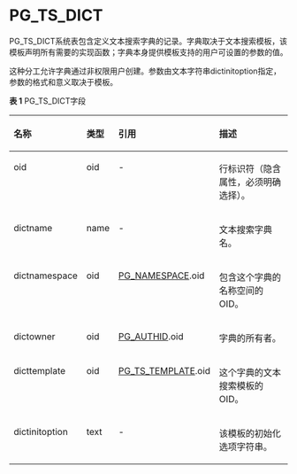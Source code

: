 # PG\_TS\_DICT<a name="ZH-CN_TOPIC_0289900084"></a>

PG\_TS\_DICT系统表包含定义文本搜索字典的记录。字典取决于文本搜索模板，该模板声明所有需要的实现函数；字典本身提供模板支持的用户可设置的参数的值。

这种分工允许字典通过非权限用户创建。参数由文本字符串dictinitoption指定，参数的格式和意义取决于模板。

**表 1**  PG\_TS\_DICT字段

<a name="zh-cn_topic_0283137341_zh-cn_topic_0237122324_zh-cn_topic_0059779137_t5f48e06bf761490c80af5670e8a26873"></a>
<table><thead align="left"><tr id="zh-cn_topic_0283137341_zh-cn_topic_0237122324_zh-cn_topic_0059779137_r81151b0eeacc4c88bc783a0445a11045"><th class="cellrowborder" valign="top" width="25.000000000000007%" id="mcps1.2.5.1.1"><p id="zh-cn_topic_0283137341_zh-cn_topic_0237122324_zh-cn_topic_0059779137_a073d666eb1d7486b84251359d1f52865"><a name="zh-cn_topic_0283137341_zh-cn_topic_0237122324_zh-cn_topic_0059779137_a073d666eb1d7486b84251359d1f52865"></a><a name="zh-cn_topic_0283137341_zh-cn_topic_0237122324_zh-cn_topic_0059779137_a073d666eb1d7486b84251359d1f52865"></a>名称</p>
</th>
<th class="cellrowborder" valign="top" width="9.590000000000002%" id="mcps1.2.5.1.2"><p id="zh-cn_topic_0283137341_zh-cn_topic_0237122324_zh-cn_topic_0059779137_a3479b0a452954bffb0d6c029185b9292"><a name="zh-cn_topic_0283137341_zh-cn_topic_0237122324_zh-cn_topic_0059779137_a3479b0a452954bffb0d6c029185b9292"></a><a name="zh-cn_topic_0283137341_zh-cn_topic_0237122324_zh-cn_topic_0059779137_a3479b0a452954bffb0d6c029185b9292"></a>类型</p>
</th>
<th class="cellrowborder" valign="top" width="31.010000000000005%" id="mcps1.2.5.1.3"><p id="zh-cn_topic_0283137341_zh-cn_topic_0237122324_zh-cn_topic_0059779137_a089b5c5bc1cc4e65ba6a383b6f8b0d95"><a name="zh-cn_topic_0283137341_zh-cn_topic_0237122324_zh-cn_topic_0059779137_a089b5c5bc1cc4e65ba6a383b6f8b0d95"></a><a name="zh-cn_topic_0283137341_zh-cn_topic_0237122324_zh-cn_topic_0059779137_a089b5c5bc1cc4e65ba6a383b6f8b0d95"></a>引用</p>
</th>
<th class="cellrowborder" valign="top" width="34.400000000000006%" id="mcps1.2.5.1.4"><p id="zh-cn_topic_0283137341_zh-cn_topic_0237122324_zh-cn_topic_0059779137_a9d06a2cf4c1d45dd993bada298467bba"><a name="zh-cn_topic_0283137341_zh-cn_topic_0237122324_zh-cn_topic_0059779137_a9d06a2cf4c1d45dd993bada298467bba"></a><a name="zh-cn_topic_0283137341_zh-cn_topic_0237122324_zh-cn_topic_0059779137_a9d06a2cf4c1d45dd993bada298467bba"></a>描述</p>
</th>
</tr>
</thead>
<tbody><tr id="zh-cn_topic_0283137341_zh-cn_topic_0237122324_zh-cn_topic_0059779137_rff63e5e4abf5472ca59dd39659d9fb4d"><td class="cellrowborder" valign="top" width="25.000000000000007%" headers="mcps1.2.5.1.1 "><p id="zh-cn_topic_0283137341_zh-cn_topic_0237122324_zh-cn_topic_0059779137_a949f9b88fe3b45068470c6873aafcb19"><a name="zh-cn_topic_0283137341_zh-cn_topic_0237122324_zh-cn_topic_0059779137_a949f9b88fe3b45068470c6873aafcb19"></a><a name="zh-cn_topic_0283137341_zh-cn_topic_0237122324_zh-cn_topic_0059779137_a949f9b88fe3b45068470c6873aafcb19"></a>oid</p>
</td>
<td class="cellrowborder" valign="top" width="9.590000000000002%" headers="mcps1.2.5.1.2 "><p id="zh-cn_topic_0283137341_zh-cn_topic_0237122324_zh-cn_topic_0059779137_ace410bbc8e274764a0b213aac1ad03d8"><a name="zh-cn_topic_0283137341_zh-cn_topic_0237122324_zh-cn_topic_0059779137_ace410bbc8e274764a0b213aac1ad03d8"></a><a name="zh-cn_topic_0283137341_zh-cn_topic_0237122324_zh-cn_topic_0059779137_ace410bbc8e274764a0b213aac1ad03d8"></a>oid</p>
</td>
<td class="cellrowborder" valign="top" width="31.010000000000005%" headers="mcps1.2.5.1.3 "><p id="zh-cn_topic_0283137341_zh-cn_topic_0237122324_zh-cn_topic_0059779137_ae77c5c2438c04d4cba49ac9efa6ce1eb"><a name="zh-cn_topic_0283137341_zh-cn_topic_0237122324_zh-cn_topic_0059779137_ae77c5c2438c04d4cba49ac9efa6ce1eb"></a><a name="zh-cn_topic_0283137341_zh-cn_topic_0237122324_zh-cn_topic_0059779137_ae77c5c2438c04d4cba49ac9efa6ce1eb"></a>-</p>
</td>
<td class="cellrowborder" valign="top" width="34.400000000000006%" headers="mcps1.2.5.1.4 "><p id="zh-cn_topic_0283137341_zh-cn_topic_0237122324_zh-cn_topic_0059779137_a87b3bd40f5ff41d8b6ad801f668bfeaa"><a name="zh-cn_topic_0283137341_zh-cn_topic_0237122324_zh-cn_topic_0059779137_a87b3bd40f5ff41d8b6ad801f668bfeaa"></a><a name="zh-cn_topic_0283137341_zh-cn_topic_0237122324_zh-cn_topic_0059779137_a87b3bd40f5ff41d8b6ad801f668bfeaa"></a>行标识符（隐含属性，必须明确选择）。</p>
</td>
</tr>
<tr id="zh-cn_topic_0283137341_zh-cn_topic_0237122324_zh-cn_topic_0059779137_r3c9020cde8084871ae5b2156cb00a01a"><td class="cellrowborder" valign="top" width="25.000000000000007%" headers="mcps1.2.5.1.1 "><p id="zh-cn_topic_0283137341_zh-cn_topic_0237122324_zh-cn_topic_0059779137_aa565fe4cd537488aacc673cb6a261af6"><a name="zh-cn_topic_0283137341_zh-cn_topic_0237122324_zh-cn_topic_0059779137_aa565fe4cd537488aacc673cb6a261af6"></a><a name="zh-cn_topic_0283137341_zh-cn_topic_0237122324_zh-cn_topic_0059779137_aa565fe4cd537488aacc673cb6a261af6"></a>dictname</p>
</td>
<td class="cellrowborder" valign="top" width="9.590000000000002%" headers="mcps1.2.5.1.2 "><p id="zh-cn_topic_0283137341_zh-cn_topic_0237122324_zh-cn_topic_0059779137_a4f1fbec574c9489e9bab67d1ac1bca7f"><a name="zh-cn_topic_0283137341_zh-cn_topic_0237122324_zh-cn_topic_0059779137_a4f1fbec574c9489e9bab67d1ac1bca7f"></a><a name="zh-cn_topic_0283137341_zh-cn_topic_0237122324_zh-cn_topic_0059779137_a4f1fbec574c9489e9bab67d1ac1bca7f"></a>name</p>
</td>
<td class="cellrowborder" valign="top" width="31.010000000000005%" headers="mcps1.2.5.1.3 "><p id="zh-cn_topic_0283137341_zh-cn_topic_0237122324_zh-cn_topic_0059779137_a972e4b75cb434d7bb085d99d1e35e3d5"><a name="zh-cn_topic_0283137341_zh-cn_topic_0237122324_zh-cn_topic_0059779137_a972e4b75cb434d7bb085d99d1e35e3d5"></a><a name="zh-cn_topic_0283137341_zh-cn_topic_0237122324_zh-cn_topic_0059779137_a972e4b75cb434d7bb085d99d1e35e3d5"></a>-</p>
</td>
<td class="cellrowborder" valign="top" width="34.400000000000006%" headers="mcps1.2.5.1.4 "><p id="zh-cn_topic_0283137341_zh-cn_topic_0237122324_zh-cn_topic_0059779137_ad8158cb271844b878b043b5a8266f697"><a name="zh-cn_topic_0283137341_zh-cn_topic_0237122324_zh-cn_topic_0059779137_ad8158cb271844b878b043b5a8266f697"></a><a name="zh-cn_topic_0283137341_zh-cn_topic_0237122324_zh-cn_topic_0059779137_ad8158cb271844b878b043b5a8266f697"></a>文本搜索字典名。</p>
</td>
</tr>
<tr id="zh-cn_topic_0283137341_zh-cn_topic_0237122324_zh-cn_topic_0059779137_r1dc641f52e57474da5463d87752ebe60"><td class="cellrowborder" valign="top" width="25.000000000000007%" headers="mcps1.2.5.1.1 "><p id="zh-cn_topic_0283137341_zh-cn_topic_0237122324_zh-cn_topic_0059779137_addad47ac9c3d42598bb70650634d9a78"><a name="zh-cn_topic_0283137341_zh-cn_topic_0237122324_zh-cn_topic_0059779137_addad47ac9c3d42598bb70650634d9a78"></a><a name="zh-cn_topic_0283137341_zh-cn_topic_0237122324_zh-cn_topic_0059779137_addad47ac9c3d42598bb70650634d9a78"></a>dictnamespace</p>
</td>
<td class="cellrowborder" valign="top" width="9.590000000000002%" headers="mcps1.2.5.1.2 "><p id="zh-cn_topic_0283137341_zh-cn_topic_0237122324_zh-cn_topic_0059779137_aff4e74040bd643f5913032be44b53607"><a name="zh-cn_topic_0283137341_zh-cn_topic_0237122324_zh-cn_topic_0059779137_aff4e74040bd643f5913032be44b53607"></a><a name="zh-cn_topic_0283137341_zh-cn_topic_0237122324_zh-cn_topic_0059779137_aff4e74040bd643f5913032be44b53607"></a>oid</p>
</td>
<td class="cellrowborder" valign="top" width="31.010000000000005%" headers="mcps1.2.5.1.3 "><p id="zh-cn_topic_0283137341_zh-cn_topic_0237122324_zh-cn_topic_0059779137_ae53cd323dd2a450d9f8494d2b432adb5"><a name="zh-cn_topic_0283137341_zh-cn_topic_0237122324_zh-cn_topic_0059779137_ae53cd323dd2a450d9f8494d2b432adb5"></a><a name="zh-cn_topic_0283137341_zh-cn_topic_0237122324_zh-cn_topic_0059779137_ae53cd323dd2a450d9f8494d2b432adb5"></a><a href="PG_NAMESPACE.md">PG_NAMESPACE</a>.oid</p>
</td>
<td class="cellrowborder" valign="top" width="34.400000000000006%" headers="mcps1.2.5.1.4 "><p id="zh-cn_topic_0283137341_zh-cn_topic_0237122324_zh-cn_topic_0059779137_a1e8e7dffef6946559fb83a81464c5cde"><a name="zh-cn_topic_0283137341_zh-cn_topic_0237122324_zh-cn_topic_0059779137_a1e8e7dffef6946559fb83a81464c5cde"></a><a name="zh-cn_topic_0283137341_zh-cn_topic_0237122324_zh-cn_topic_0059779137_a1e8e7dffef6946559fb83a81464c5cde"></a>包含这个字典的名称空间的OID。</p>
</td>
</tr>
<tr id="zh-cn_topic_0283137341_zh-cn_topic_0237122324_zh-cn_topic_0059779137_rd32a57dc5605475da409495612ebf9af"><td class="cellrowborder" valign="top" width="25.000000000000007%" headers="mcps1.2.5.1.1 "><p id="zh-cn_topic_0283137341_zh-cn_topic_0237122324_zh-cn_topic_0059779137_a7cea14d6b6754c8090ec99561ef916f8"><a name="zh-cn_topic_0283137341_zh-cn_topic_0237122324_zh-cn_topic_0059779137_a7cea14d6b6754c8090ec99561ef916f8"></a><a name="zh-cn_topic_0283137341_zh-cn_topic_0237122324_zh-cn_topic_0059779137_a7cea14d6b6754c8090ec99561ef916f8"></a>dictowner</p>
</td>
<td class="cellrowborder" valign="top" width="9.590000000000002%" headers="mcps1.2.5.1.2 "><p id="zh-cn_topic_0283137341_zh-cn_topic_0237122324_zh-cn_topic_0059779137_a12a9c931265648049cdd576751cbcbdc"><a name="zh-cn_topic_0283137341_zh-cn_topic_0237122324_zh-cn_topic_0059779137_a12a9c931265648049cdd576751cbcbdc"></a><a name="zh-cn_topic_0283137341_zh-cn_topic_0237122324_zh-cn_topic_0059779137_a12a9c931265648049cdd576751cbcbdc"></a>oid</p>
</td>
<td class="cellrowborder" valign="top" width="31.010000000000005%" headers="mcps1.2.5.1.3 "><p id="zh-cn_topic_0283137341_zh-cn_topic_0237122324_zh-cn_topic_0059779137_ae7e64cc1b3fb4f42b1ec60b7d978063f"><a name="zh-cn_topic_0283137341_zh-cn_topic_0237122324_zh-cn_topic_0059779137_ae7e64cc1b3fb4f42b1ec60b7d978063f"></a><a name="zh-cn_topic_0283137341_zh-cn_topic_0237122324_zh-cn_topic_0059779137_ae7e64cc1b3fb4f42b1ec60b7d978063f"></a><a href="PG_AUTHID.md">PG_AUTHID</a>.oid</p>
</td>
<td class="cellrowborder" valign="top" width="34.400000000000006%" headers="mcps1.2.5.1.4 "><p id="zh-cn_topic_0283137341_zh-cn_topic_0237122324_zh-cn_topic_0059779137_af0efdae25ca8498d906ce6340e878752"><a name="zh-cn_topic_0283137341_zh-cn_topic_0237122324_zh-cn_topic_0059779137_af0efdae25ca8498d906ce6340e878752"></a><a name="zh-cn_topic_0283137341_zh-cn_topic_0237122324_zh-cn_topic_0059779137_af0efdae25ca8498d906ce6340e878752"></a>字典的所有者。</p>
</td>
</tr>
<tr id="zh-cn_topic_0283137341_zh-cn_topic_0237122324_zh-cn_topic_0059779137_rcf0ea96019da4295bfaed83cffed0f37"><td class="cellrowborder" valign="top" width="25.000000000000007%" headers="mcps1.2.5.1.1 "><p id="zh-cn_topic_0283137341_zh-cn_topic_0237122324_zh-cn_topic_0059779137_ab4ef3cb7a68d40eb8eda240aec8d7e21"><a name="zh-cn_topic_0283137341_zh-cn_topic_0237122324_zh-cn_topic_0059779137_ab4ef3cb7a68d40eb8eda240aec8d7e21"></a><a name="zh-cn_topic_0283137341_zh-cn_topic_0237122324_zh-cn_topic_0059779137_ab4ef3cb7a68d40eb8eda240aec8d7e21"></a>dicttemplate</p>
</td>
<td class="cellrowborder" valign="top" width="9.590000000000002%" headers="mcps1.2.5.1.2 "><p id="zh-cn_topic_0283137341_zh-cn_topic_0237122324_zh-cn_topic_0059779137_a52c0690d49d245fba2b7f9bf0de2eb58"><a name="zh-cn_topic_0283137341_zh-cn_topic_0237122324_zh-cn_topic_0059779137_a52c0690d49d245fba2b7f9bf0de2eb58"></a><a name="zh-cn_topic_0283137341_zh-cn_topic_0237122324_zh-cn_topic_0059779137_a52c0690d49d245fba2b7f9bf0de2eb58"></a>oid</p>
</td>
<td class="cellrowborder" valign="top" width="31.010000000000005%" headers="mcps1.2.5.1.3 "><p id="zh-cn_topic_0283137341_zh-cn_topic_0237122324_zh-cn_topic_0059779137_a0883ac0e6ed44d67b7efa74c3ece53c2"><a name="zh-cn_topic_0283137341_zh-cn_topic_0237122324_zh-cn_topic_0059779137_a0883ac0e6ed44d67b7efa74c3ece53c2"></a><a name="zh-cn_topic_0283137341_zh-cn_topic_0237122324_zh-cn_topic_0059779137_a0883ac0e6ed44d67b7efa74c3ece53c2"></a><a href="PG_TS_TEMPLATE.md">PG_TS_TEMPLATE</a>.oid</p>
</td>
<td class="cellrowborder" valign="top" width="34.400000000000006%" headers="mcps1.2.5.1.4 "><p id="zh-cn_topic_0283137341_zh-cn_topic_0237122324_zh-cn_topic_0059779137_a60ad00767cdc4c31b1d7c1932db041f8"><a name="zh-cn_topic_0283137341_zh-cn_topic_0237122324_zh-cn_topic_0059779137_a60ad00767cdc4c31b1d7c1932db041f8"></a><a name="zh-cn_topic_0283137341_zh-cn_topic_0237122324_zh-cn_topic_0059779137_a60ad00767cdc4c31b1d7c1932db041f8"></a>这个字典的文本搜索模板的OID。</p>
</td>
</tr>
<tr id="zh-cn_topic_0283137341_zh-cn_topic_0237122324_zh-cn_topic_0059779137_ra6f1db3eda2c494a85b2e173a4617fdf"><td class="cellrowborder" valign="top" width="25.000000000000007%" headers="mcps1.2.5.1.1 "><p id="zh-cn_topic_0283137341_zh-cn_topic_0237122324_zh-cn_topic_0059779137_a4588008573d54d48907515f2bc204d73"><a name="zh-cn_topic_0283137341_zh-cn_topic_0237122324_zh-cn_topic_0059779137_a4588008573d54d48907515f2bc204d73"></a><a name="zh-cn_topic_0283137341_zh-cn_topic_0237122324_zh-cn_topic_0059779137_a4588008573d54d48907515f2bc204d73"></a>dictinitoption</p>
</td>
<td class="cellrowborder" valign="top" width="9.590000000000002%" headers="mcps1.2.5.1.2 "><p id="zh-cn_topic_0283137341_zh-cn_topic_0237122324_zh-cn_topic_0059779137_a0dc0be195c9d4eae8640d9ab15a5d1e0"><a name="zh-cn_topic_0283137341_zh-cn_topic_0237122324_zh-cn_topic_0059779137_a0dc0be195c9d4eae8640d9ab15a5d1e0"></a><a name="zh-cn_topic_0283137341_zh-cn_topic_0237122324_zh-cn_topic_0059779137_a0dc0be195c9d4eae8640d9ab15a5d1e0"></a>text</p>
</td>
<td class="cellrowborder" valign="top" width="31.010000000000005%" headers="mcps1.2.5.1.3 "><p id="zh-cn_topic_0283137341_zh-cn_topic_0237122324_zh-cn_topic_0059779137_a022fc927f22541f1a3fddce4ad0aab4c"><a name="zh-cn_topic_0283137341_zh-cn_topic_0237122324_zh-cn_topic_0059779137_a022fc927f22541f1a3fddce4ad0aab4c"></a><a name="zh-cn_topic_0283137341_zh-cn_topic_0237122324_zh-cn_topic_0059779137_a022fc927f22541f1a3fddce4ad0aab4c"></a>-</p>
</td>
<td class="cellrowborder" valign="top" width="34.400000000000006%" headers="mcps1.2.5.1.4 "><p id="zh-cn_topic_0283137341_zh-cn_topic_0237122324_zh-cn_topic_0059779137_a6cc9a1545e6b44b0b959cb9267a7537e"><a name="zh-cn_topic_0283137341_zh-cn_topic_0237122324_zh-cn_topic_0059779137_a6cc9a1545e6b44b0b959cb9267a7537e"></a><a name="zh-cn_topic_0283137341_zh-cn_topic_0237122324_zh-cn_topic_0059779137_a6cc9a1545e6b44b0b959cb9267a7537e"></a>该模板的初始化选项字符串。</p>
</td>
</tr>
</tbody>
</table>
